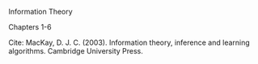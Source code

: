 Information Theory

Chapters 1-6

Cite: MacKay, D. J. C. (2003). Information theory, inference and learning algorithms. Cambridge University Press.
